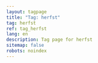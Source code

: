 ```yaml
---
layout: tagpage
title: "Tag: herfst"
tag: herfst
ref: tag_herfst
lang: en
description: Tag page for herfst
sitemap: false
robots: noindex
---
```

